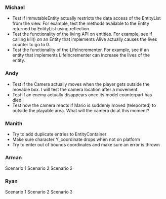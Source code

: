 ### Michael
* Test if ImmutableEntity actually restricts the data access of the EntityList from the view. For example,
test the methods available to the Entity returned by EntityList using reflection.
* Test the functionality of the living API on entities. For example, see if calling kill() on an Entity
that implements Alive actually causes the lives counter to go to 0.
* Test the functionality of the LifeIncrementer. For example, see if an entity that implements
  LifeIncrementer can increase the lives of the entity. 
### Andy
* Test if the Camera actually moves when the player gets outside the movable box. I will test the camera location after a movement.
* Test if an enemy actually disappears once its model counterpart has died.
* Test how the camera reacts if Mario is suddenly moved (teleported) to outside the playable area. What will the camera do at this moment?
### Manith
* Try to add duplicate entries to EntityContainer
* Make sure character Y_coordinate drops when not on platform
* Try to enter out of bounds coordinates and make sure an error is thrown
### Arman
Scenario 1
Scenario 2
Scenario 3
### Ryan
Scenario 1
Scenario 2
Scenario 3
